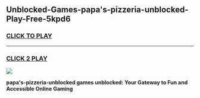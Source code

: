 
## Unblocked-Games-papa's-pizzeria-unblocked-Play-Free-5kpd6
<h3>
<a href="https://premium76.site?title=papa's-pizzeria-unblocked&ref=10A">CLICK TO PLAY</a></h3>
<hr>

<h3>
<a href="https://premium76.site?title=papa's-pizzeria-unblocked&ref=10A">CLICK 2 PLAY</a>
  
</h3>

<a href="https://premium76.site?title=papa's-pizzeria-unblocked&ref=10A"><img src="https://clearcache.store/games.png"></a>


**papa's-pizzeria-unblocked games unblocked: Your Gateway to Fun and Accessible Online Gaming**
